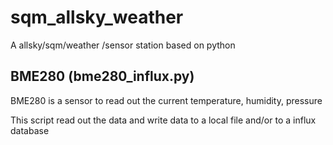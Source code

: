 # sqm_allsky_weather
A allsky/sqm/weather /sensor station based on python

BME280 (bme280_influx.py)
-------------------------
BME280 is a sensor to read out the current temperature, humidity, pressure

This script read out the data and write data to a local file and/or to a influx database

